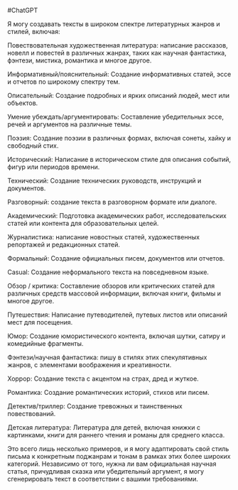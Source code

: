 #ChatGPT 

Я могу создавать тексты в широком спектре литературных жанров и стилей, включая:

Повествовательная художественная литература: написание рассказов, новелл и повестей в различных жанрах, таких как научная фантастика, фэнтези, мистика, романтика и многое другое.

Информативный/пояснительный: Создание информативных статей, эссе и отчетов по широкому спектру тем.

Описательный: Создание подробных и ярких описаний людей, мест или объектов.

Умение убеждать/аргументировать: Составление убедительных эссе, речей и аргументов на различные темы.

Поэзия: Создание поэзии в различных формах, включая сонеты, хайку и свободный стих.

Исторический: Написание в историческом стиле для описания событий, фигур или периодов времени.

Технический: Создание технических руководств, инструкций и документов.

Разговорный: создание текста в разговорном формате или диалоге.

Академический: Подготовка академических работ, исследовательских статей или контента для образовательных целей.

Журналистика: написание новостных статей, художественных репортажей и редакционных статей.

Формальный: Создание официальных писем, документов или отчетов.

Casual: Создание неформального текста на повседневном языке.

Обзор / критика: Составление обзоров или критических статей для различных средств массовой информации, включая книги, фильмы и многое другое.

Путешествия: Написание путеводителей, путевых листов или описаний мест для посещения.

Юмор: Создание юмористического контента, включая шутки, сатиру и комедийные фрагменты.

Фэнтези/научная фантастика: пишу в стилях этих спекулятивных жанров, с элементами воображения и креативности.

Хоррор: Создание текста с акцентом на страх, дред и жуткое.

Романтика: Создание романтических историй, стихов или писем.

Детектив/триллер: Создание тревожных и таинственных повествований.

Детская литература: Литература для детей, включая книжки с картинками, книги для раннего чтения и романы для среднего класса.

Это всего лишь несколько примеров, и я могу адаптировать свой стиль письма к конкретным поджанрам и тонам в рамках этих более широких категорий. Независимо от того, нужна ли вам официальная научная статья, причудливая сказка или убедительный аргумент, я могу сгенерировать текст в соответствии с вашими требованиями.